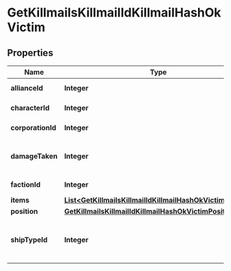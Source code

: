
# GetKillmailsKillmailIdKillmailHashOkVictim

## Properties
Name | Type | Description | Notes
------------ | ------------- | ------------- | -------------
**allianceId** | **Integer** | alliance_id integer |  [optional]
**characterId** | **Integer** | character_id integer |  [optional]
**corporationId** | **Integer** | corporation_id integer |  [optional]
**damageTaken** | **Integer** | How much total damage was taken by the victim  | 
**factionId** | **Integer** | faction_id integer |  [optional]
**items** | [**List&lt;GetKillmailsKillmailIdKillmailHashOkVictimItems1&gt;**](GetKillmailsKillmailIdKillmailHashOkVictimItems1.md) | items array |  [optional]
**position** | [**GetKillmailsKillmailIdKillmailHashOkVictimPosition**](GetKillmailsKillmailIdKillmailHashOkVictimPosition.md) |  |  [optional]
**shipTypeId** | **Integer** | The ship that the victim was piloting and was destroyed  | 




